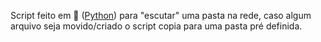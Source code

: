 Script feito em 🐍 (<a href="https://www.python.org/">Python</a>) para "escutar" uma pasta na rede, caso algum arquivo seja movido/criado o script copia para uma pasta pré definida.

